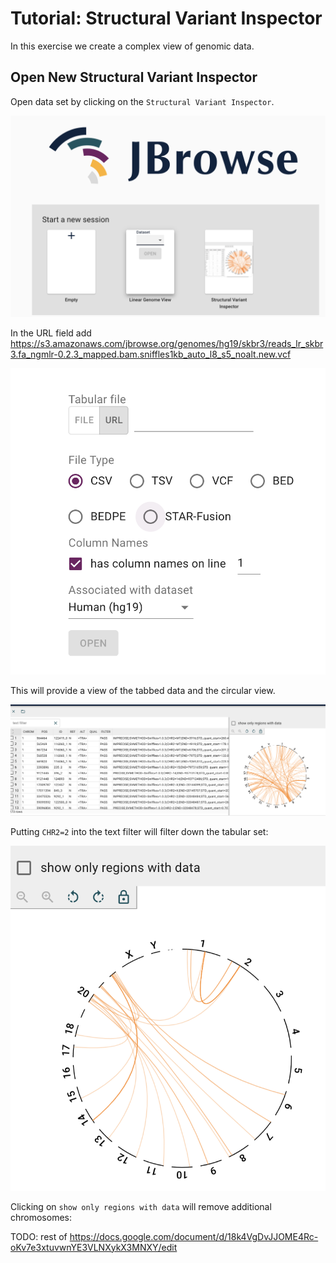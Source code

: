 # Tutorial: Structural Variant Inspector

In this exercise we create a complex view of genomic data.

## Open New Structural Variant Inspector

Open data set by clicking on the `Structural Variant Inspector`.

![](images/StartPage.png)

In the URL field add https://s3.amazonaws.com/jbrowse.org/genomes/hg19/skbr3/reads_lr_skbr3.fa_ngmlr-0.2.3_mapped.bam.sniffles1kb_auto_l8_s5_noalt.new.vcf

![](images/SVInspector1.png)

This will provide a view of the tabbed data and the circular view.

![](images/NewSVInspector.png)

Putting `CHR2=2` into the text filter will filter down the tabular set:

![](images/FilteredSet1.png)

Clicking on `show only regions with data` will remove additional chromosomes:

TODO: rest of https://docs.google.com/document/d/18k4VgDvJJOME4Rc-oKv7e3xtuvwnYE3VLNXykX3MNXY/edit
